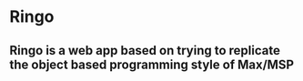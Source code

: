 # Ringo
## Ringo is a web app based on trying to replicate the object based programming style of Max/MSP